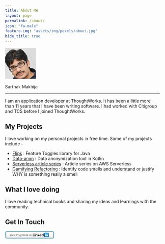 ```yaml
---
title: About Me
layout: page
permalink: /about/
icon: "fa-male"
feature-img: "assets/img/pexels/about.jpg"
hide_title: true
---
```

<div class="self-container">
    <p><img class="self-image" alt="Sarthak Makhija" src="/assets/img/pexels/self.png"></p> 
    <p class="self">Sarthak Makhija</p>
</div>
<hr/>
I am an application developer at ThoughtWorks. It has been a little more than 11 years that I have been writing software. I had worked with Citigroup and TCS before I joined ThoughtWorks.

## My Projects

I love working on my personal projects in free time. Some of my projects include –

- [Flips](https://github.com/Feature-Flip/flips) : Feature Toggles library for Java
- [Data-anon](https://github.com/dataanon/data-anon) : Data anonymization tool in Kotlin
- [Serverless article series](https://github.com/aws-articles/serverless-order-service) : Article series on AWS Serverless  
- [Gamifying Refactoring](http://gamifying-refactoring.github.io/) : Identify code smells and understand or justify WHY is something really a smell   

## What I love doing

I love reading technical books and sharing my ideas and learnings with the community.

## Get In Touch
<a href="https://www.linkedin.com/in/sarthak-makhija-7a165a55/"><img style="padding-left: 0" alt="Happy to connect" src="/assets/img/pexels/linkedin.png"></a>
